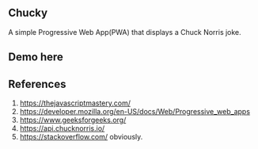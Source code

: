 ## Chucky

A simple Progressive Web App(PWA) that displays a Chuck Norris joke.

## Demo here

## References
1. https://thejavascriptmastery.com/
2. https://developer.mozilla.org/en-US/docs/Web/Progressive_web_apps
3. https://www.geeksforgeeks.org/
4. https://api.chucknorris.io/
5. https://stackoverflow.com/ obviously.
